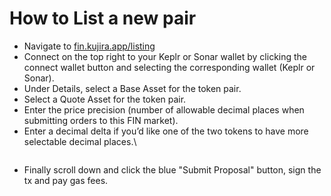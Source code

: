 # How to List a new pair

* Navigate to [fin.kujira.app/listing](https://fin.kujira.app/listing)
* Connect on the top right to your Keplr or Sonar wallet by clicking the connect wallet button and selecting the corresponding wallet (Keplr or Sonar).
* Under Details, select a Base Asset for the token pair.
* Select a Quote Asset for the token pair.
* Enter the price precision (number of allowable decimal places when submitting orders to this FIN market).
* Enter a decimal delta if you’d like one of the two tokens to have more selectable decimal places.\


<figure><img src="https://lh4.googleusercontent.com/PcfuIfpCjmZPczfTZMZxZWiBKbYAoqAYIFX3nz396hUFUS3N4Xo_LGH91y_jVA1UehMpoVf6Sx7GzuIwWmb7KwDvp4LyzdioReyq8HKOw8B0BYPdMHyUzNW1wh7KWQx2MQMBxkBiUnhWDzZhyspyUSE" alt=""><figcaption></figcaption></figure>

* Finally scroll down and click the blue "Submit Proposal" button, sign the tx and pay gas fees.

<figure><img src="https://lh3.googleusercontent.com/4EBODm6eZhTI0qXA0vGltbfKyOWShmaYadpVBYHb5YCJ7KK2X4bQ48ZGZHA1mssD0cD3YtsaEkdAH-NoBYBYKN7AOhPfPwT61gFPYkIuT0jCcXAczXxS9IsC6koZe5Y-GGttJLwCXDPtnioxk1mAuMc" alt=""><figcaption></figcaption></figure>

####
